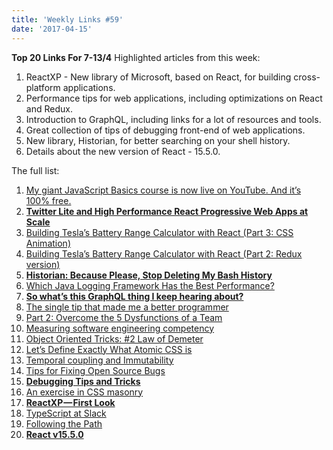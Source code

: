 ```yaml
---
title: 'Weekly Links #59'
date: '2017-04-15'
---
```


**Top 20 Links For 7-13/4** Highlighted articles from this week:

1.  ReactXP - New library of Microsoft, based on React, for building cross-platform applications.
2.  Performance tips for web applications, including optimizations on React and Redux.
3.  Introduction to GraphQL, including links for a lot of resources and tools.
4.  Great collection of tips of debugging front-end of web applications.
5.  New library, Historian, for better searching on your shell history.
6.  Details about the new version of React - 15.5.0.

The full list:

1.  [My giant JavaScript Basics course is now live on YouTube. And it’s 100% free.](https://medium.freecodecamp.com/my-giant-javascript-basics-course-is-now-live-on-youtube-and-its-100-free-9020a21bbc27)
2.  **[Twitter Lite and High Performance React Progressive Web Apps at Scale](https://medium.com/@paularmstrong/twitter-lite-and-high-performance-react-progressive-web-apps-at-scale-d28a00e780a3)**
3.  [Building Tesla’s Battery Range Calculator with React (Part 3: CSS Animation)](https://medium.freecodecamp.com/building-teslas-battery-range-calculator-with-react-part-3-css-animation-797476dc1b37)
4.  [Building Tesla’s Battery Range Calculator with React (Part 2: Redux version)](https://medium.freecodecamp.com/building-teslas-battery-range-calculator-with-react-part-2-redux-version-2ffe29018eec)
5.  **[Historian: Because Please, Stop Deleting My Bash History](https://undertitled.com/2017/04/12/historian-because-please-stop-deleting-my-bash-history.html)**
6.  [Which Java Logging Framework Has the Best Performance?](https://www.sitepoint.com/which-java-logging-framework-has-the-best-performance/)
7.  **[So what’s this GraphQL thing I keep hearing about?](https://medium.freecodecamp.com/so-whats-this-graphql-thing-i-keep-hearing-about-baf4d36c20cf)**
8.  [The single tip that made me a better programmer](https://staltz.com/the-single-tip-that-made-me-a-better-programmer.html)
9.  [Part 2: Overcome the 5 Dysfunctions of a Team](https://medium.com/the-mission/part-2-overcome-the-5-dysfunctions-of-a-team-ef922309f8b5)
10. [Measuring software engineering competency](http://www.savvyclutch.com/measuring-software-engineering-competency/)
11. [Object Oriented Tricks: #2 Law of Demeter](https://hackernoon.com/object-oriented-tricks-2-law-of-demeter-4ecc9becad85)
12. [Let’s Define Exactly What Atomic CSS is](https://css-tricks.com/lets-define-exactly-atomic-css/)
13. [Temporal coupling and Immutability](http://enterprisecraftsmanship.com/2017/04/10/temporal-coupling-and-immutability/)
14. [Tips for Fixing Open Source Bugs](https://dzone.com/articles/tips-for-fixing-open-source-bugs)
15. **[Debugging Tips and Tricks](https://css-tricks.com/debugging-tips-tricks/)**
16. [An exercise in CSS masonry](http://codepen.io/ramenhog/post/an-exercise-in-css-masonry)
17. **[ReactXP — First Look](https://medium.com/react-native-training/reactxp-first-look-d3dd1d08febd)**
18. [TypeScript at Slack](https://slack.engineering/typescript-at-slack-a81307fa288d)
19. [Following the Path](https://robots.thoughtbot.com/following-the-path)
20. **[React v15.5.0](https://facebook.github.io/react/blog/2017/04/07/react-v15.5.0.html)**
